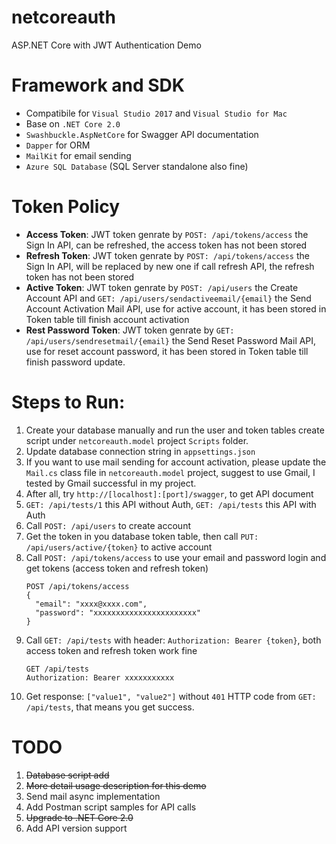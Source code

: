 # netcoreauth
ASP.NET Core with JWT Authentication Demo

# Framework and SDK
- Compatibile for `Visual Studio 2017` and `Visual Studio for Mac`
- Base on `.NET Core 2.0`
- `Swashbuckle.AspNetCore` for Swagger API documentation
- `Dapper` for ORM
- `MailKit` for email sending
- `Azure SQL Database` (SQL Server standalone also fine)

# Token Policy
- **Access Token**: JWT token genrate by `POST: /api/tokens/access` the Sign In API, can be refreshed, the access token has not been stored
- **Refresh Token**: JWT token genrate by `POST: /api/tokens/access` the Sign In API, will be replaced by new one if call refresh API, the refresh token has not been stored
- **Active Token**: JWT token genrate by `POST: /api/users` the Create Account API and `GET: /api/users/sendactiveemail/{email}` the Send Account Activation Mail API, use for active account, it has been stored in Token table till finish account activation 
- **Rest Password Token**: JWT token genrate by `GET: /api/users/sendresetmail/{email}` the Send Reset Password Mail API, use for reset account password, it has been stored in Token table till finish password update. 

# Steps to Run:
1. Create your database manually and run the user and token tables create script under `netcoreauth.model` project `Scripts` folder.
2. Update database connection string in `appsettings.json`
3. If you want to use mail sending for account activation, please update the `Mail.cs` class file in `netcoreauth.model` project, suggest to use Gmail, I tested by Gmail successful in my project. 
4. After all, try `http://[localhost]:[port]/swagger`, to get API document
5. `GET: /api/tests/1` this API without Auth, `GET: /api/tests` this API with Auth
6. Call `POST: /api/users` to create account
7. Get the token in you database token table, then call `PUT: /api/users/active/{token}` to active account
8. Call `POST: /api/tokens/access` to use your email and password login and get tokens (access token and refresh token)
    ```
    POST /api/tokens/access
    {
      "email": "xxxx@xxxx.com",
      "password": "xxxxxxxxxxxxxxxxxxxxxxx"
    }
    ```
9. Call `GET: /api/tests` with header: `Authorization: Bearer {token}`, both access token and refresh token work fine
    ```
    GET /api/tests
    Authorization: Bearer xxxxxxxxxxx
    ```
10. Get response: `["value1", "value2"]` without `401` HTTP code from `GET: /api/tests`, that means you get success.

# TODO
1. ~~Database script add~~
2. ~~More detail usage description for this demo~~
3. Send mail async implementation
4. Add Postman script samples for API calls
5. ~~Upgrade to .NET Core 2.0~~
6. Add API version support

